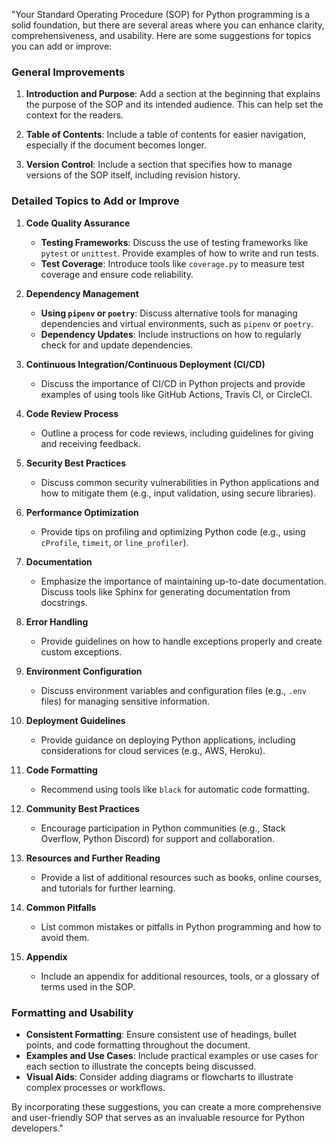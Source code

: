 "Your Standard Operating Procedure (SOP) for Python programming is a solid foundation, but there are several areas where you can enhance clarity, comprehensiveness, and usability. Here are some suggestions for topics you can add or improve:

### General Improvements
1. **Introduction and Purpose**: Add a section at the beginning that explains the purpose of the SOP and its intended audience. This can help set the context for the readers.

2. **Table of Contents**: Include a table of contents for easier navigation, especially if the document becomes longer.

3. **Version Control**: Include a section that specifies how to manage versions of the SOP itself, including revision history.

### Detailed Topics to Add or Improve
1. **Code Quality Assurance**
   - **Testing Frameworks**: Discuss the use of testing frameworks like `pytest` or `unittest`. Provide examples of how to write and run tests.
   - **Test Coverage**: Introduce tools like `coverage.py` to measure test coverage and ensure code reliability.

2. **Dependency Management**
   - **Using `pipenv` or `poetry`**: Discuss alternative tools for managing dependencies and virtual environments, such as `pipenv` or `poetry`.
   - **Dependency Updates**: Include instructions on how to regularly check for and update dependencies.

3. **Continuous Integration/Continuous Deployment (CI/CD)**
   - Discuss the importance of CI/CD in Python projects and provide examples of using tools like GitHub Actions, Travis CI, or CircleCI.

4. **Code Review Process**
   - Outline a process for code reviews, including guidelines for giving and receiving feedback.

5. **Security Best Practices**
   - Discuss common security vulnerabilities in Python applications and how to mitigate them (e.g., input validation, using secure libraries).

6. **Performance Optimization**
   - Provide tips on profiling and optimizing Python code (e.g., using `cProfile`, `timeit`, or `line_profiler`).

7. **Documentation**
   - Emphasize the importance of maintaining up-to-date documentation. Discuss tools like Sphinx for generating documentation from docstrings.

8. **Error Handling**
   - Provide guidelines on how to handle exceptions properly and create custom exceptions.

9. **Environment Configuration**
   - Discuss environment variables and configuration files (e.g., `.env` files) for managing sensitive information.

10. **Deployment Guidelines**
    - Provide guidance on deploying Python applications, including considerations for cloud services (e.g., AWS, Heroku).

11. **Code Formatting**
    - Recommend using tools like `black` for automatic code formatting.

12. **Community Best Practices**
    - Encourage participation in Python communities (e.g., Stack Overflow, Python Discord) for support and collaboration.

13. **Resources and Further Reading**
    - Provide a list of additional resources such as books, online courses, and tutorials for further learning.

14. **Common Pitfalls**
    - List common mistakes or pitfalls in Python programming and how to avoid them.

15. **Appendix**
    - Include an appendix for additional resources, tools, or a glossary of terms used in the SOP.

### Formatting and Usability
- **Consistent Formatting**: Ensure consistent use of headings, bullet points, and code formatting throughout the document.
- **Examples and Use Cases**: Include practical examples or use cases for each section to illustrate the concepts being discussed.
- **Visual Aids**: Consider adding diagrams or flowcharts to illustrate complex processes or workflows.

By incorporating these suggestions, you can create a more comprehensive and user-friendly SOP that serves as an invaluable resource for Python developers."
